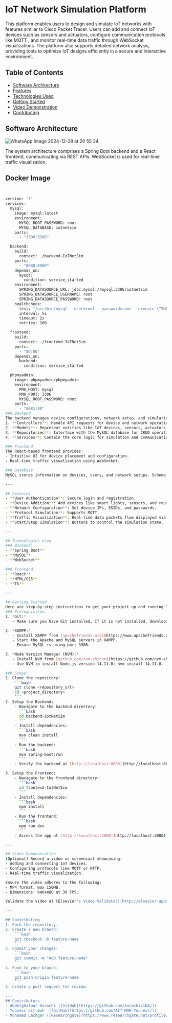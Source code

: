 # IoT Network Simulation Platform

This platform enables users to design and simulate IoT networks with features similar to Cisco Packet Tracer. Users can add and connect IoT devices such as sensors and actuators, configure communication protocols like MQTT , and monitor real-time data traffic through WebSocket visualizations. The platform also supports detailed network analysis, providing tools to optimize IoT designs efficiently in a secure and interactive environment.

## Table of Contents
- [Software Architecture](#software-architecture)
- [Features](#features)
- [Technologies Used](#technologies-used)
- [Getting Started](#getting-started)
- [Video Demonstration](#video-demonstration)
- [Contributing](#contributing)

## Software Architecture

![WhatsApp Image 2024-12-28 at 20 55 24](https://github.com/user-attachments/assets/8f5b3843-e55e-42d5-99a4-589f0d1741a4)


The system architecture comprises a Spring Boot backend and a React frontend, communicating via REST APIs. WebSocket is used for real-time traffic visualization.
## Docker Image
```sh


version: '3'
services:
  mysql:
    image: mysql:latest
    environment:
      MYSQL_ROOT_PASSWORD: root
      MYSQL_DATABASE: iotnetsim
    ports:
      - "3306:3306"

  backend:
    build:
      context: ./backend-IoTNetSim
    ports:
      - "8080:8080"
    depends_on:
      mysql:
        condition: service_started
    environment:
      SPRING_DATASOURCE_URL: jdbc:mysql://mysql:3306/iotnetsim
      SPRING_DATASOURCE_USERNAME: root
      SPRING_DATASOURCE_PASSWORD: root
    healthcheck:
      test: "/usr/bin/mysql --user=root --password=root --execute \"SHOW DATABASES;\""
      interval: 5s
      timeout: 2s
      retries: 100

  frontend:
    build:
      context: ./frontend-IoTNetSim
    ports:
      - "80:80"
    depends_on:
      backend:
        condition: service_started

  phpmyadmin:
    image: phpmyadmin/phpmyadmin
    environment:
      PMA_HOST: mysql
      PMA_PORT: 3306
      MYSQL_ROOT_PASSWORD: root
    ports:
      - "8081:80"
### Backend
The backend manages device configurations, network setup, and simulation processing. It includes:
1. **Controllers**: Handle API requests for device and network operations.
2. **Models**: Represent entities like IoT devices, sensors, actuators, and connections.
3. **Repositories**: Interface with the MySQL database for CRUD operations.
4. **Services**: Contain the core logic for simulation and communication protocol handling.

### Frontend
The React-based frontend provides:
- Intuitive UI for device placement and configuration.
- Real-time traffic visualization using WebSocket.

### Database
MySQL stores information on devices, users, and network setups. Schema auto-generation is handled by Spring Data JPA.

---

## Features
- **User Authentication**: Secure login and registration.
- **Device Addition**: Add devices like smart lights, sensors, and routers.
- **Network Configuration**: Set device IPs, SSIDs, and passwords.
- **Protocol Simulation**: Supports MQTT.
- **Traffic Visualization**: Real-time data packets flow displayed via WebSocket.
- **Start/Stop Simulation**: Buttons to control the simulation state.

---

## Technologies Used
### Backend:
- **Spring Boot**
- **MySQL**
- **WebSocket**

### Frontend:
- **React**
- **HTML/CSS**
- **TS**

---

## Getting Started
Here are step-by-step instructions to get your project up and running locally:
### Prerequisites:
1. *Git:*
   - Make sure you have Git installed. If it is not installed, download and install it from [git-scm.com](https://git-scm.com/).

2. *XAMPP:*
   - Install XAMPP from [apachefriends.org](https://www.apachefriends.org/).
   - Start the Apache and MySQL servers in XAMPP.
   - Ensure MySQL is using port 3306.

3. *Node Version Manager (NVM):*
   - Install NVM from [github.com/nvm-sh/nvm](https://github.com/nvm-sh/nvm).
   - Use NVM to install Node.js version 14.11.0: nvm install 14.11.0.

### Steps:
1. Clone the repository:
    ```bash
    git clone <repository_url>
    cd <project_directory>
    ```
2. Setup the Backend:
    - Navigate to the backend directory:
      ```bash
      cd backend-IotNetSim
      ```
    - Install dependencies:
      ```bash
      mvn clean install
      ```
    - Run the backend:
      ```bash
      mvn spring-boot:run
      ```
    - Verify the backend at [http://localhost:8080](http://localhost:8080).

3. Setup the Frontend:
    - Navigate to the frontend directory:
      ```bash
      cd frontend-IotNetSim
      ```
    - Install dependencies:
      ```bash
      npm install
      ```
    - Run the frontend:
      ```bash
      npm run dev
      ```
    - Access the app at [http://localhost:3000](http://localhost:3000).

---

## Video Demonstration
(Optional) Record a video or screencast showcasing:
- Adding and connecting IoT devices.
- Configuring protocols like MQTT or HTTP.
- Real-time traffic visualization.

Ensure the video adheres to the following:
- MP4 format, max 150MB.
- Dimensions: 640x480 at 30 FPS.

Validate the video at [Elsevier's Video Validator](http://elsevier-apps.sciverse.com/GadgetVideoPodcastPlayerWeb/verification).

---

## Contributing
1. Fork the repository.
2. Create a new branch:
    ```bash
    git checkout -b feature-name
    ```
3. Commit your changes:
    ```bash
    git commit -m "Add feature-name"
    ```
4. Push to your branch:
    ```bash
    git push origin feature-name
    ```
5. Create a pull request for review.

---
## Contributors
- Abdelghafour Korachi ([GitHub](https://github.com/korachia1KA/))
- Youness ait moh  ([GitHub](https://github.com/AIT-MOH-Youness/))
- Mohamed Lachgar ([Researchgate](https://www.researchgate.net/profile/Mohamed-Lachgar))



